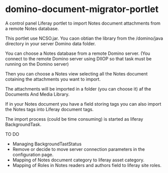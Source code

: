 domino-document-migrator-portlet
================================

A control panel Liferay portlet to import Notes document attachments from a remote Notes database.

This portlet use NCSO.jar. You caon obtian the library from the /domino/java directory in your server Domino data folder.

You can choose a Notes database from a remote Domino server. 
(You connect to the remote Domino server using DIIOP so that task must be running on the Domino server)

Then you can choose a Notes view selecting all the Notes document cotaining the attachments you want to import.

The attachments will be imported in a folder (you can choose it) af the Documents And Media Library.

If in your Notes document you have a field storing tags you can also import the Notes tags into Liferay document tags.

The import process (could be time consuming) is started as liferay BackgroundTask.

TO DO
- Managing BackgroundTastStatus
- Remove or decide to move server connection parameters in the configuration page.
- Mapping of Notes document category to liferay asset category.
- Mapping of Roles in Notes readers and authors field to liferay site roles.
